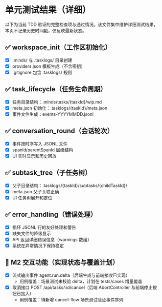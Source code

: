 # 单元测试结果（详细）

以下为当前 TDD 验证的完整检查项与通过情况。该文件集中维护详细测试结果，本页不记录历史时间戳，仅反映最新状态。

## ✅ workspace_init（工作区初始化）

- [x] .minds/ 与 .tasklogs/ 目录创建
- [x] providers.json 模板生成（不含密钥）
- [x] .gitignore 包含 .tasklogs/ 规则

## ✅ task_lifecycle（任务生命周期）

- [x] 任务目录结构：.minds/tasks/{taskId}/wip.md
- [x] meta.json 初始化：.tasklogs/{taskId}/meta.json
- [x] 事件文件生成：events-YYYYMMDD.jsonl

## ✅ conversation_round（会话轮次）

- [x] 事件按时序写入 JSONL 文件
- [x] spanId/parentSpanId 层级结构
- [x] UI 实时显示和历史回放

## ✅ subtask_tree（子任务树）

- [x] 父子目录结构：.tasklogs/{taskId}/subtasks/{childTaskId}/
- [x] meta.json 父子关联正确
- [x] UI 任务树展开和定位

## ✅ error_handling（错误处理）

- [x] 损坏 JSONL 行的友好处理和警告
- [x] 缺失文件的降级显示
- [x] API 返回详细错误信息（warnings 数组）
- [x] 系统在异常情况下保持稳定

## 🧩 M2 交互功能（实现状态与覆盖计划）

- [x] 流式输出事件 agent.run.delta（后端生成与前端接收已实现）
  - 用例覆盖：场景测试未校验 delta，计划在 tests/cases 增量覆盖
- [x] 取消接口 POST /api/tasks/:id/cancel（后端 AbortController 与前端停止按钮已接入）
  - 用例覆盖：待新增 cancel-flow 场景测试验证事件序列
